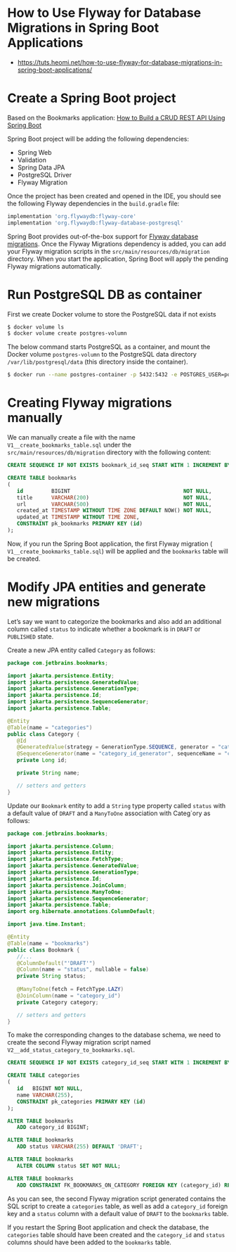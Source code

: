 # How to Use Flyway for Database Migrations in Spring Boot Applications
* https://tuts.heomi.net/how-to-use-flyway-for-database-migrations-in-spring-boot-applications/

# Create a Spring Boot project
Based on the Bookmarks application: [How to Build a CRUD REST API Using Spring Boot](./../spring-boot-crud-restapi/README.md)

Spring Boot project will be adding the following dependencies:
* Spring Web
* Validation
* Spring Data JPA
* PostgreSQL Driver
* Flyway Migration

Once the project has been created and opened in the IDE, you should see the following Flyway dependencies in the `build.gradle` file:
```groovy
implementation 'org.flywaydb:flyway-core'
implementation 'org.flywaydb:flyway-database-postgresql'
```

Spring Boot provides out-of-the-box support for [Flyway database migrations](https://docs.spring.io/spring-boot/how-to/data-initialization.html#howto.data-initialization.migration-tool). Once the Flyway Migrations dependency is added, you can add your Flyway migration scripts in the `src/main/resources/db/migration` directory. When you start the application, Spring Boot will apply the pending Flyway migrations automatically.

# Run PostgreSQL DB as container

First we create Docker volume to store the PostgreSQL data if not exists
```bash
$ docker volume ls
$ docker volume create postgres-volumn
```

The below command starts PostgreSQL as a container, and mount the Docker volume `postgres-volumn` to the PostgreSQL data directory `/var/lib/postgresql/data` (this directory inside the container).
```bash
$ docker run --name postgres-container -p 5432:5432 -e POSTGRES_USER=postgres -e POSTGRES_PASSWORD=postgres -e POSTGRES_DB=postgres -v postgres-volumn:/var/lib/postgresql/data -d postgres:15.4
```

# Creating Flyway migrations manually

We can manually create a file with the name `V1__create_bookmarks_table.sql` under the `src/main/resources/db/migration` directory with the following content:
```sql
CREATE SEQUENCE IF NOT EXISTS bookmark_id_seq START WITH 1 INCREMENT BY 50;

CREATE TABLE bookmarks
(
   id         BIGINT                                    NOT NULL,
   title      VARCHAR(200)                              NOT NULL,
   url        VARCHAR(500)                              NOT NULL,
   created_at TIMESTAMP WITHOUT TIME ZONE DEFAULT NOW() NOT NULL,
   updated_at TIMESTAMP WITHOUT TIME ZONE,
   CONSTRAINT pk_bookmarks PRIMARY KEY (id)
);
```

Now, if you run the Spring Boot application, the first Flyway migration ( `V1__create_bookmarks_table.sql`) will be applied and the `bookmarks` table will be created.

# Modify JPA entities and generate new migrations

Let’s say we want to categorize the bookmarks and also add an additional column called `status` to indicate whether a bookmark is in `DRAFT` or `PUBLISHED` state.

Create a new JPA entity called `Category` as follows:
```java
package com.jetbrains.bookmarks;

import jakarta.persistence.Entity;
import jakarta.persistence.GeneratedValue;
import jakarta.persistence.GenerationType;
import jakarta.persistence.Id;
import jakarta.persistence.SequenceGenerator;
import jakarta.persistence.Table;

@Entity
@Table(name = "categories")
public class Category {
   @Id
   @GeneratedValue(strategy = GenerationType.SEQUENCE, generator = "category_id_generator")
   @SequenceGenerator(name = "category_id_generator", sequenceName = "category_id_seq")
   private Long id;

   private String name;

   // setters and getters
}
```

Update our `Bookmark` entity to add a `String` type property called `status` with a default value of `DRAFT` and a `ManyToOne` association with Categ`ory as follows:
```java
package com.jetbrains.bookmarks;

import jakarta.persistence.Column;
import jakarta.persistence.Entity;
import jakarta.persistence.FetchType;
import jakarta.persistence.GeneratedValue;
import jakarta.persistence.GenerationType;
import jakarta.persistence.Id;
import jakarta.persistence.JoinColumn;
import jakarta.persistence.ManyToOne;
import jakarta.persistence.SequenceGenerator;
import jakarta.persistence.Table;
import org.hibernate.annotations.ColumnDefault;

import java.time.Instant;

@Entity
@Table(name = "bookmarks")
public class Bookmark {
   //...
   @ColumnDefault("'DRAFT'")
   @Column(name = "status", nullable = false)
   private String status;
  
   @ManyToOne(fetch = FetchType.LAZY)
   @JoinColumn(name = "category_id")
   private Category category;

   // setters and getters
}
```

To make the corresponding changes to the database schema, we need to create the second Flyway migration script named `V2__add_status_category_to_bookmarks.sql`.
```sql
CREATE SEQUENCE IF NOT EXISTS category_id_seq START WITH 1 INCREMENT BY 50;

CREATE TABLE categories
(
   id   BIGINT NOT NULL,
   name VARCHAR(255),
   CONSTRAINT pk_categories PRIMARY KEY (id)
);

ALTER TABLE bookmarks
   ADD category_id BIGINT;

ALTER TABLE bookmarks
   ADD status VARCHAR(255) DEFAULT 'DRAFT';

ALTER TABLE bookmarks
   ALTER COLUMN status SET NOT NULL;

ALTER TABLE bookmarks
   ADD CONSTRAINT FK_BOOKMARKS_ON_CATEGORY FOREIGN KEY (category_id) REFERENCES categories (id);
```

As you can see, the second Flyway migration script generated contains the SQL script to create a `categories` table, as well as add a `category_id` foreign key and a `status` column with a default value of `DRAFT` to the `bookmarks` table.

If you restart the Spring Boot application and check the database, the `categories` table should have been created and the `category_id` and `status` columns should have been added to the `bookmarks` table.